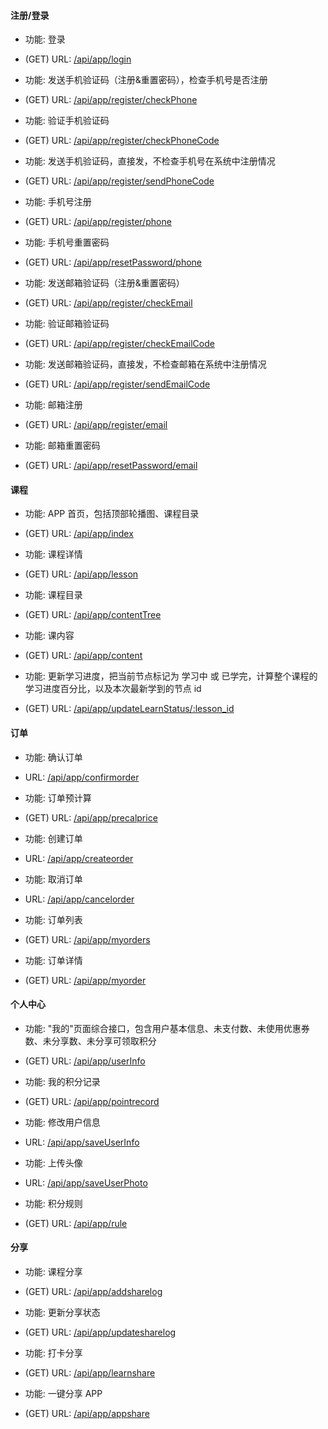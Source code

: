 #### 注册/登录

* 功能: 登录
* (GET) URL: [/api/app/login](./login.md)


* 功能: 发送手机验证码（注册&重置密码），检查手机号是否注册
* (GET) URL: [/api/app/register/checkPhone](./register_check_phone.md)    


* 功能: 验证手机验证码
* (GET) URL: [/api/app/register/checkPhoneCode](./register_check_phone_code.md)


* 功能: 发送手机验证码，直接发，不检查手机号在系统中注册情况
* (GET) URL: [/api/app/register/sendPhoneCode](./register_send_phone_code.md)


* 功能: 手机号注册
* (GET) URL: [/api/app/register/phone](./register_phone.md)


* 功能: 手机号重置密码
* (GET) URL: [/api/app/resetPassword/phone](./reset_password_phone.md)


* 功能: 发送邮箱验证码（注册&重置密码）
* (GET) URL: [/api/app/register/checkEmail](./register_check_email.md)


* 功能: 验证邮箱验证码
* (GET) URL: [/api/app/register/checkEmailCode](./register_check_email_code.md)


* 功能: 发送邮箱验证码，直接发，不检查邮箱在系统中注册情况
* (GET) URL: [/api/app/register/sendEmailCode](./register_send_email_code.md)


* 功能: 邮箱注册
* (GET) URL: [/api/app/register/email](./register_email.md)


* 功能: 邮箱重置密码
* (GET) URL: [/api/app/resetPassword/email](./reset_password_email.md)



#### 课程 

* 功能: APP 首页，包括顶部轮播图、课程目录
* (GET) URL: [/api/app/index](./index.md)


* 功能: 课程详情
* (GET) URL: [/api/app/lesson](./lesson.md)


* 功能: 课程目录
* (GET) URL: [/api/app/contentTree](./content_tree.md)


* 功能: 课内容
* (GET) URL: [/api/app/content](./content.md)


* 功能: 更新学习进度，把当前节点标记为 学习中 或 已学完，计算整个课程的学习进度百分比，以及本次最新学到的节点 id
* (GET) URL: [/api/app/updateLearnStatus/:lesson_id](./update_learn_status.md)



#### 订单


* 功能: 确认订单
* URL: [/api/app/confirmorder](./confirm_order.md)


* 功能: 订单预计算
* (GET) URL: [/api/app/precalprice](./precal_price.md)


* 功能: 创建订单
* URL: [/api/app/createorder](./create_order.md)


* 功能: 取消订单
* URL: [/api/app/cancelorder](./cancel_order.md)


* 功能: 订单列表
* (GET) URL: [/api/app/myorders](./my_orders.md)


* 功能: 订单详情
* (GET) URL: [/api/app/myorder](./my_order.md)



#### 个人中心


* 功能: "我的"页面综合接口，包含用户基本信息、未支付数、未使用优惠券数、未分享数、未分享可领取积分
* (GET) URL: [/api/app/userInfo](./user_info.md)


* 功能: 我的积分记录
* (GET) URL: [/api/app/pointrecord](./point_record.md)


* 功能: 修改用户信息
* URL: [/api/app/saveUserInfo](./save_user_info.md)


* 功能: 上传头像
* URL: [/api/app/saveUserPhoto](./save_user_photo.md)


* 功能: 积分规则
* (GET) URL: [/api/app/rule](./rule.md)


#### 分享


* 功能: 课程分享
* (GET) URL: [/api/app/addsharelog](./add_share_log.md)


* 功能: 更新分享状态
* (GET) URL: [/api/app/updatesharelog](./update_share_log.md)


* 功能: 打卡分享
* (GET) URL: [/api/app/learnshare](./learn_share.md)


* 功能: 一键分享 APP
* (GET) URL: [/api/app/appshare](./app_share.md)



